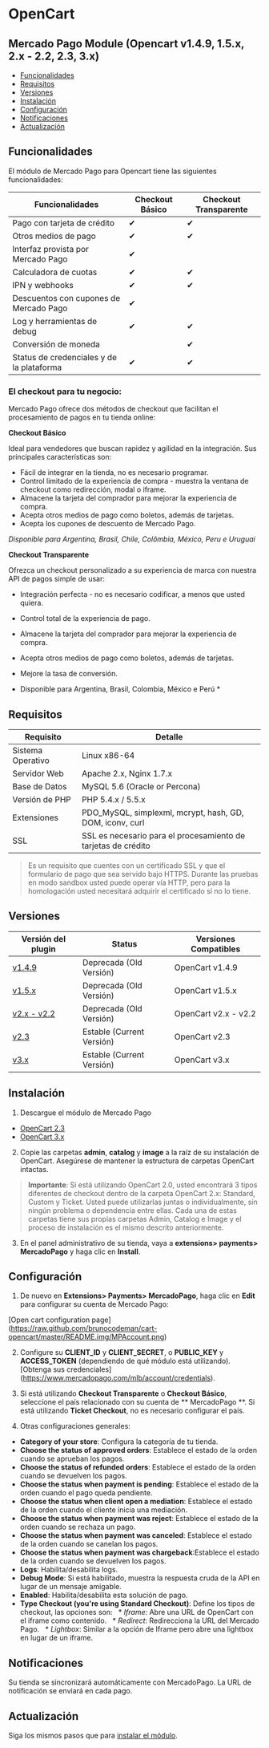 # OpenCart

## Mercado Pago Module (Opencart v1.4.9, 1.5.x, 2.x - 2.2, 2.3, 3.x)

* [Funcionalidades](#bookmark_Funcionalidades)
* [Requisitos](#bookmark_Requisitos)
* [Versiones](#bookmark_Versiones)
* [Instalación](#bookmark_Instalación)
* [Configuración](#bookmark_Configuración)
* [Notificaciones](#bookmark_Notificaciones)
* [Actualización](#bookmark_Actualización)

## Funcionalidades

El módulo de Mercado Pago para Opencart tiene las siguientes funcionalidades:

| Funcionalidades                                           | Checkout Básico   | Checkout Transparente   |
|---------------------------------------------------------- |-------------------|-------------------------|
| Pago con tarjeta de crédito                               | ✔                 | ✔                       |
| Otros medios de pago                                      | ✔                 | ✔                       |
| Interfaz provista por Mercado Pago                        | ✔                 |                         |
| Calculadora de cuotas                                     | ✔                 | ✔                       |
| IPN y webhooks                                            | ✔                 | ✔                       |
| Descuentos con cupones de Mercado Pago                    | ✔                 |                         |
| Log y herramientas de debug                               | ✔                 | ✔                       |
| Conversión de moneda                                      |                   | ✔                       |
| Status de credenciales y de la plataforma                 | ✔                 | ✔                       |


### El checkout para tu negocio:

Mercado Pago ofrece dos métodos de checkout que facilitan el procesamiento de pagos en tu tienda online:

**Checkout Básico**

Ideal para vendedores que buscan rapidez y agilidad en la integración. Sus principales características son:

* Fácil de integrar en la tienda, no es necesario programar.
* Control limitado de la experiencia de compra - muestra la ventana de checkout como redirección, modal o iframe.
* Almacene la tarjeta del comprador para mejorar la experiencia de compra.
* Acepta otros medios de pago como boletos, además de tarjetas.
* Acepta los cupones de descuento de Mercado Pago.

*Disponible para Argentina, Brasil, Chile, Colômbia, México, Peru e Uruguai*

**Checkout Transparente**

Ofrezca un checkout personalizado a su experiencia de marca con nuestra API de pagos simple de usar:

* Integración perfecta - no es necesario codificar, a menos que usted quiera.
* Control total de la experiencia de pago.
* Almacene la tarjeta del comprador para mejorar la experiencia de compra.
* Acepta otros medios de pago como boletos, además de tarjetas.
* Mejore la tasa de conversión.

* Disponible para Argentina, Brasil, Colombia, México e Perú *


## Requisitos

| Requisito                 | Detalle                                                       |
|---------------------------|---------------------------------------------------------------|
| Sistema Operativo         | Linux x86-64                                                  |
| Servidor Web              | Apache 2.x, Nginx 1.7.x                                       |
| Base de Datos             | MySQL 5.6 (Oracle or Percona)                                 |
| Versión de PHP            | PHP 5.4.x / 5.5.x                                             |
| Extensiones               | PDO_MySQL, simplexml, mcrypt, hash, GD, DOM, iconv, curl      |
| SSL                       | SSL es necesario para el procesamiento de tarjetas de crédito |

>Es un requisito que cuentes con un certificado SSL y que el formulario de pago que sea servido bajo HTTPS. Durante las pruebas en modo sandbox usted puede operar vía HTTP, pero para la homologación usted necesitará adquirir el certificado si no lo tiene.


## Versiones

| Versión del plugin                                                                          | Status                    | Versiones Compatibles   |
|-----------------------------------------------------------------------------------------|---------------------------|-----------------------|
| [v1.4.9](https://github.com/mercadopago/cart-opencart/tree/master/v1.4.9)               | Deprecada (Old Versión)  | OpenCart v1.4.9       |
| [v1.5.x](https://github.com/mercadopago/cart-opencart/tree/master/v1.5.x)               | Deprecada (Old Versión)  | OpenCart v1.5.x       |
| [v2.x - v2.2](https://github.com/mercadopago/cart-opencart/tree/master/v2.x%20-%202.2)  | Deprecada (Old Versión)  | OpenCart v2.x - v2.2  |
| [v2.3](https://github.com/mercadopago/cart-opencart-2)                                  | Estable (Current Versión)  | OpenCart v2.3     |
| [v3.x](https://github.com/mercadopago/cart-opencart-3)                                  | Estable (Current Versión)  | OpenCart v3.x     |


## Instalación

1. Descargue el módulo de Mercado Pago

  * [OpenCart 2.3](https://github.com/mercadopago/cart-opencart/tree/master/v2.3)
  * [OpenCart 3.x](https://github.com/mercadopago/cart-opencart/tree/master/v3.x)

2. Copie las carpetas **admin**, **catalog** y **image** a la raíz de su instalación de OpenCart. Asegúrese de mantener la estructura de carpetas OpenCart intactas.

> **Importante**: Si está utilizando OpenCart 2.0, usted encontrará 3 tipos diferentes de checkout dentro de la carpeta OpenCart 2.x: Standard, Custom y Ticket. Usted puede utilizarlas juntas o individualmente, sin ningún problema o dependencia entre ellas. Cada una de estas carpetas tiene sus propias carpetas Admin, Catalog e Image y el proceso de instalación es el mismo descrito anteriormente.

3. En el panel administrativo de su tienda, vaya a **extensions> payments> MercadoPago** y haga clic en **Install**.


## Configuración

1. De nuevo en **Extensions> Payments> MercadoPago**, haga clic en **Edit** para configurar su cuenta de Mercado Pago:

 [Open cart configuration page] (https://raw.github.com/brunocodeman/cart-opencart/master/README.img/MPAccount.png)

2. Configure su **CLIENT_ID** y **CLIENT_SECRET**, o **PUBLIC_KEY** y **ACCESS_TOKEN** (dependiendo de qué módulo está utilizando). [Obtenga sus credenciales] (https://www.mercadopago.com/mlb/account/credentials).

3. Si está utilizando **Checkout Transparente** o **Checkout Básico**, seleccione el país relacionado con su cuenta de ** MercadoPago **. Si está utilizando **Ticket Checkout**, no es necesario configurar el país.

4. Otras configuraciones generales:

  * **Category of your store**: Configura la categoría de tu tienda.
  * **Choose the status of approved orders**: Establece el estado de la orden cuando se aprueban los pagos.
  * **Choose the status of refunded orders**:  Establece el estado de la orden cuando se devuelven los pagos.
  * **Choose the status when payment is pending**: Establece el estado de la orden cuando el pago queda pendiente.
  * **Choose the status when client open a mediation**: Establece el estado de la orden cuando el cliente inicia una mediación.
  * **Choose the status when payment was reject**: Establece el estado de la orden cuando se rechaza un pago.
  * **Choose the status when payment was canceled**: Establece el estado de la orden cuando se canelan los pagos.
  * **Choose the status when payment was chargeback**:Establece el estado de la orden cuando se devuelven los pagos.
  * **Logs**: Habilita/desabilita logs.
  * **Debug Mode**: Si está habilitado, muestra la respuesta cruda de la API en lugar de un mensaje amigable.
  * **Enabled**: Habilita/desabilita esta solución de pago.
  * **Type Checkout (you're using Standard Checkout)**: Define los tipos de checkout, las opciones son:
  * *Iframe*: Abre una URL de OpenCart con el iframe como contenido.
  * *Redirect*: Redirecciona la URL del Mercado Pago.
  * *Lightbox*: Similar a la opción de Iframe pero abre una lightbox en lugar de un iframe.


## Notificaciones

Su tienda se sincronizará automáticamente con MercadoPago. La URL de notificación se enviará en cada pago.


## Actualización

Siga los mismos pasos que para [instalar el módulo](##bookmark_Instalación).
